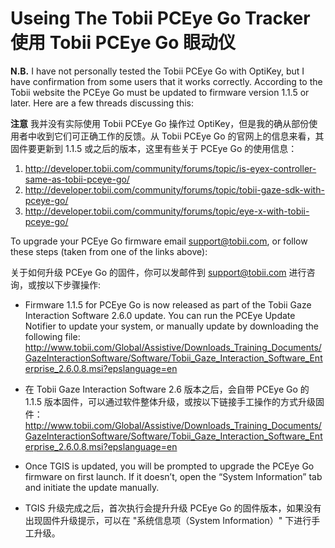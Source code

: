 
Useing The Tobii PCEye Go Tracker
使用 Tobii PCEye Go 眼动仪
======

**N.B.** I have not personally tested the Tobii PCEye Go with OptiKey, but I have confirmation from some users that it works correctly. According to the Tobii website the PCEye Go must be updated to firmware version 1.1.5 or later. Here are a few threads discussing this:

**注意** 我并没有实际使用 Tobii PCEye Go 操作过 OptiKey，但是我的确从部份使用者中收到它们可正确工作的反馈。从 Tobii PCEye Go 的官网上的信息来看，其固件要更新到 1.1.5 或之后的版本，这里有些关于 PCEye Go 的使用信息：

1. http://developer.tobii.com/community/forums/topic/is-eyex-controller-same-as-tobii-pceye-go/
2. http://developer.tobii.com/community/forums/topic/tobii-gaze-sdk-with-pceye-go/
3. http://developer.tobii.com/community/forums/topic/eye-x-with-tobii-pceye-go/

To upgrade your PCEye Go firmware email support@tobii.com, or follow these steps (taken from one of the links above):

关于如何升级 PCEye Go 的固件，你可以发邮件到 support@tobii.com 进行咨询，或按以下步骤操作:

* Firmware 1.1.5 for PCEye Go is now released as part of the Tobii Gaze Interaction Software 2.6.0 update. You can run the PCEye Update Notifier to update your system, or manually update by downloading the following file: http://www.tobii.com/Global/Assistive/Downloads_Training_Documents/GazeInteractionSoftware/Software/Tobii_Gaze_Interaction_Software_Enterprise_2.6.0.8.msi?epslanguage=en

* 在 Tobii Gaze Interaction Software 2.6 版本之后，会自带 PCEye Go 的 1.1.5 版本固件，可以通过软件整体升级，或按以下链接手工操作的方式升级固件：http://www.tobii.com/Global/Assistive/Downloads_Training_Documents/GazeInteractionSoftware/Software/Tobii_Gaze_Interaction_Software_Enterprise_2.6.0.8.msi?epslanguage=en

* Once TGIS is updated, you will be prompted to upgrade the PCEye Go firmware on first launch. If it doesn’t, open the “System Information” tab and initiate the update manually.

* TGIS 升级完成之后，首次执行会提升升级 PCEye Go 的固件版本，如果没有出现固件升级提示，可以在 "系统信息项（System Information）" 下进行手工升级。
